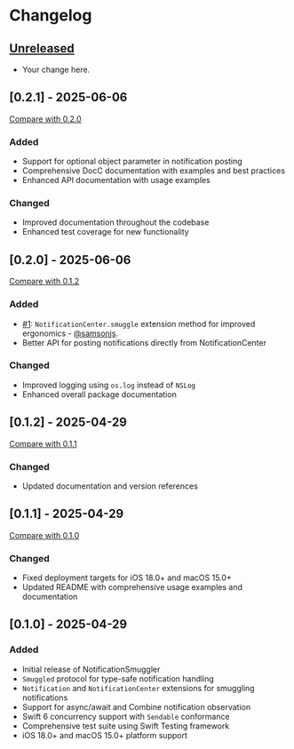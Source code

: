 # Changelog

## [Unreleased]

- Your change here.

[Unreleased]: https://github.com/samsonjs/NotificationSmuggler/compare/0.2.1...HEAD

## [0.2.1] - 2025-06-06

[Compare with 0.2.0](https://github.com/samsonjs/NotificationSmuggler/compare/0.2.0...0.2.1)

### Added
- Support for optional object parameter in notification posting
- Comprehensive DocC documentation with examples and best practices
- Enhanced API documentation with usage examples

### Changed
- Improved documentation throughout the codebase
- Enhanced test coverage for new functionality

## [0.2.0] - 2025-06-06

[Compare with 0.1.2](https://github.com/samsonjs/NotificationSmuggler/compare/0.1.2...0.2.0)

### Added
- [#1](https://github.com/samsonjs/NotificationSmuggler/pull/1): `NotificationCenter.smuggle` extension method for improved ergonomics - [@samsonjs](https://github.com/samsonjs).
- Better API for posting notifications directly from NotificationCenter

### Changed
- Improved logging using `os.log` instead of `NSLog`
- Enhanced overall package documentation

## [0.1.2] - 2025-04-29

[Compare with 0.1.1](https://github.com/samsonjs/NotificationSmuggler/compare/0.1.1...0.1.2)

### Changed
- Updated documentation and version references

## [0.1.1] - 2025-04-29

[Compare with 0.1.0](https://github.com/samsonjs/NotificationSmuggler/compare/0.1.0...0.1.1)

### Changed
- Fixed deployment targets for iOS 18.0+ and macOS 15.0+
- Updated README with comprehensive usage examples and documentation

## [0.1.0] - 2025-04-29

### Added
- Initial release of NotificationSmuggler
- `Smuggled` protocol for type-safe notification handling
- `Notification` and `NotificationCenter` extensions for smuggling notifications
- Support for async/await and Combine notification observation
- Swift 6 concurrency support with `Sendable` conformance
- Comprehensive test suite using Swift Testing framework
- iOS 18.0+ and macOS 15.0+ platform support
